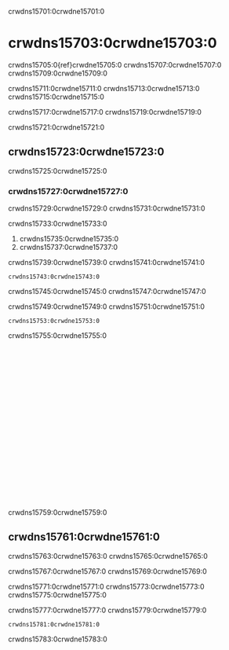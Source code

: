 crwdns15701:0crwdne15701:0
# crwdns15703:0crwdne15703:0

crwdns15705:0{ref}crwdne15705:0 crwdns15707:0crwdne15707:0 crwdns15709:0crwdne15709:0

crwdns15711:0crwdne15711:0 crwdns15713:0crwdne15713:0 crwdns15715:0crwdne15715:0

crwdns15717:0crwdne15717:0 crwdns15719:0crwdne15719:0

crwdns15721:0crwdne15721:0
## crwdns15723:0crwdne15723:0

crwdns15725:0crwdne15725:0
### crwdns15727:0crwdne15727:0

crwdns15729:0crwdne15729:0 crwdns15731:0crwdne15731:0

crwdns15733:0crwdne15733:0
1. crwdns15735:0crwdne15735:0
1. crwdns15737:0crwdne15737:0


crwdns15739:0crwdne15739:0 crwdns15741:0crwdne15741:0

```
crwdns15743:0crwdne15743:0
```

crwdns15745:0crwdne15745:0 crwdns15747:0crwdne15747:0

crwdns15749:0crwdne15749:0 crwdns15751:0crwdne15751:0

```
crwdns15753:0crwdne15753:0
```

crwdns15755:0crwdne15755:0

<div class="video-container">
    <iframe width="560" height="315" src="crwdns15757:0crwdne15757:0" frameborder="0" allow="accelerometer; autoplay; clipboard-write; encrypted-media; gyroscope; picture-in-picture" allowfullscreen></iframe>
</div>

crwdns15759:0crwdne15759:0
## crwdns15761:0crwdne15761:0

crwdns15763:0crwdne15763:0 crwdns15765:0crwdne15765:0

crwdns15767:0crwdne15767:0 crwdns15769:0crwdne15769:0

crwdns15771:0crwdne15771:0 crwdns15773:0crwdne15773:0 crwdns15775:0crwdne15775:0

crwdns15777:0crwdne15777:0 crwdns15779:0crwdne15779:0

```
crwdns15781:0crwdne15781:0
```

crwdns15783:0crwdne15783:0
